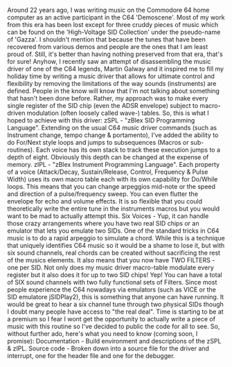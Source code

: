 Around 22 years ago, I was writing music on the Commodore 64 home computer as an active participant in the C64 'Demoscene'. Most of my work from this era has been lost except for three cruddy pieces of music which can be found on the 'High-Voltage SID Collection' under the pseudo-name of 'Gazza'. I shouldn't mention that because the tunes that have been recovered from various demos and people are the ones that I am least proud of. Still, it's better than having nothing preserved from that era, that's for sure!
Anyhow, I recently saw an attempt of disassembling the music driver of one of the C64 legends, Martin Galway and it inspired me to fill my holiday time by writing a music driver that allows for ultimate control and flexibility by removing the limitations of the way sounds (instruments) are defined. People in the know will know that I'm not talking about something that hasn't been done before. Rather, my approach was to make every single register of the SID chip (even the ADSR envelope) subject to macro-driven modulation (often loosely called  wave-) tables.
So, this is what I hoped to achieve with this driver:
zSPL - "zBlex SID Programming Language". Extending on the usual C64 music driver commands (such as Instrument change, tempo change & portamento), I've added the ability to do For/Next style loops and jumps to subsequences (Macros or sub-routines). Each voice has its own stack to track these execution jumps to a depth of eight. Obviously this depth can be changed at the expense of memory.
zIPL - "zBlex Instrument Programming Language". Each property of a voice (Attack/Decay, Sustain/Release, Control, Frequency & Pulse Width) uses its own macro table each with its own capability for Do/While loops. This  means that you can change arpeggios mid-note or the speed and direction of a pulse/frequency sweep. You can even flutter the envelope for echo and volume effects. It is so flexible that you could theoretically write the entire tune in the instruments macros but you would want to be mad to actually attempt this.
Six Voices - Yup, it can handle those crazy arrangements where you have two real SID chips or an emulator that lets you emulate two SIDs. One of the standard tricks in C64 music is to do a rapid arpeggio to simulate a chord. While this is a technique that uniquely identifies C64 music so it would be a shame to lose it, but with six sound channels, real chords can be created without sacrificing the rest of the musics elements. It also means that you now have TWO FILTERS - one per SID.
Not only does my music driver  macro-table modulate every register but it also does it for up to two SID chips! Yep! You can have a total of SIX sound channels with two fully functional sets of Filters. Since most people experience the C64 nowadays via emulators (such as VICE or the SID emulatore jSIDPlay2), this is something that anyone can have running. It would be great to hear a six channel tune through two physical SIDs though I doubt many people have access to "the real deal".
Time is starting to be at a premium so I fear I wont get the opportunity to actually write a piece of music with this routine so I've decided to public the code for all to see.
So, without further ado, here's what you need to know (coming soon, I promise):
Documentation - Build environment and descriptions of the zSPL & zIPL.
Source code - Broken down into a source file for the driver and interrupt, one for the header file and one for the debugger.